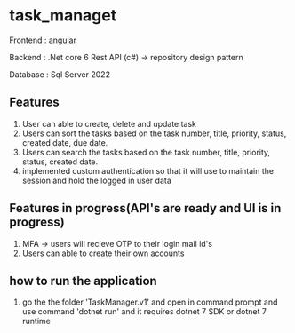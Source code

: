 # task_managet
Frontend : angular

Backend  : .Net core 6 Rest API (c#) -> repository design pattern

Database : Sql Server 2022

## Features
1. User can  able to create, delete and update task
2. Users can sort the tasks based on the task number, title, priority, status, created date, due date.
3. Users can search the tasks based on the task number, title, priority, status, created date.
4. implemented custom authentication so that it will use to maintain the session and hold the logged in user data

## Features in progress(API's are ready and UI is in progress)
1. MFA -> users will recieve OTP to their login mail id's
2. Users can able to create their own accounts

## how to run the application
1. go the the folder 'TaskManager.v1' and open in command prompt and use command 'dotnet run' and  it requires dotnet 7 SDK or dotnet 7 runtime

